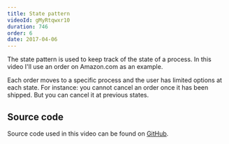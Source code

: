 ```yaml
---
title: State pattern
videoId: gMyRtqwxr10
duration: 746
order: 6
date: 2017-04-06
---
```


The state pattern is used to keep track of the state of a process. In this video I'll use an order on Amazon.com as an example.

Each order moves to a specific process and the user has limited options at each state. For instance: you cannot cancel an order once it has been shipped. But you can cancel it at previous states.

## Source code
Source code used in this video can be found on <a href="https://github.com/SavjeeTutorials/typescript-design-patterns" target="_blank">GitHub</a>.